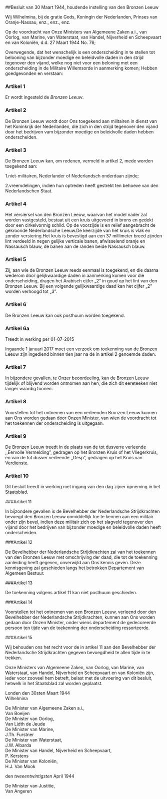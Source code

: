 <meta http-equiv='Content-Type' content='text/html; charset=utf-8' />

##Besluit van 30 Maart 1944, houdende instelling van den Bronzen Leeuw

Wij Wilhelmina, bij de gratie Gods, Koningin der Nederlanden, Prinses van Oranje-Nassau, enz., enz., enz. 

Op de voordracht van Onze Ministers van Algemeene Zaken a.i., van Oorlog, van Marine, van Waterstaat, van Handel, Nijverheid en Scheepvaart en van Koloniën, d.d. 27 Maart 1944 No. 76;

Overwegende, dat het wenschelijk is een onderscheiding in te stellen tot belooning van bijzonder moedige en beleidvolle daden in den strijd tegenover den vijand, welke nog niet voor een beloning met een onderscheiding in de Militaire Willemsorde in aanmerking komen;
Hebben goedgevonden en verstaan:    

### Artikel  1  

Er wordt ingesteld de *Bronzen Leeuw*. 

### Artikel  2  

De Bronzen Leeuw wordt door Ons toegekend aan militairen in dienst van het Koninkrijk der Nederlanden, die zich in den strijd tegenover den vijand door het bedrijven vam bijzonder moedige en beleidvolle daden hebben onderscheiden. 

### Artikel  3  

De Bronzen Leeuw kan, om redenen, vermeld in artikel 2, mede worden toegekend aan:

1.niet-militairen, Nederlander of Nederlandsch onderdaan zijnde;

2.vreemdelingen, indien hun optreden heeft gestrekt ten behoeve van den Nederlandschen Staat. 

### Artikel  4  

Het versiersel van den Bronzen Leeuw, waarvan het model nader zal worden vastgesteld, bestaat uit een kruis uitgevoerd in brons en gedekt door een cirkelvormig schild. Op de voorzijde is en relief aangebracht de gekroonde Nederlandsche Leeuw.De keerzijde van het kruis is vlak en zonder versiering.Het kruis is bevestigd aan een 37 millimeter breed zijnden lint verdeeld in negen gelijke verticale banen, afwisselend oranje en Nassausch blauw, de banen aan de randen beide Nassausch blauw. 

### Artikel  5  

Zij, aan wie de Bronzen Leeuw reeds eenmaal is toegekend, en die daarna wederom door gelijkwaardige daden in aanmerking komen voor die onderscheiding, dragen het Arabisch cijfer „2” in goud op het lint van den Bronzen Leeuw. Bij een volgende gelijkwaardige daad kan het cijfer „2” worden verhoogd tot „3”. 

### Artikel  6  

De Bronzen Leeuw kan ook posthuum worden toegekend. 

### Artikel  6a  
Treedt in werking per 01-07-2015 

Ingaande 1 januari 2017 moet een verzoek om toekenning van de Bronzen Leeuw zijn ingediend binnen tien jaar na de in artikel 2 genoemde daden. 

### Artikel  7  

In bijzondere gevallen, te Onzer beoordeeling, kan de Bronzen Leeuw tijdelijk of blijvend worden ontnomen aan hen, die zich dit eereteeken niet langer waardig toonen. 

### Artikel  8  

Voorstellen tot het ontnemen van een verleenden Bronzen Leeuw kunnen aan Ons worden gedaan door Onzen Minister, van wien de voordracht tot het toekennen der onderscheiding is uitgegaan. 

### Artikel  9  

De Bronzen Leeuw treedt in de plaats van de tot dusverre verleende ,,Eervolle Vermelding”, gedragen op het Bronzen Kruis of het Vliegerkruis, en van de tot dusver verleende ,,Gesp”, gedragen op het Kruis van Verdienste. 

### Artikel  10  

Dit besluit treedt in werking met ingang van den dag zijner opneming in bet Staatsblad. 

###Artikel 11 

In bijzondere gevallen is de Bevelhebber der Nederlandsche Strijdkrachten bevoegd den Bronzen Leeuw onmiddellijk toe te kennen aan een militair onder zijn bevel, indien deze militair zich op het slagveld tegenover den vijand door het bedrijven van bijzonder moedige en beleidvolle daden heeft onderscheiden.

###Artikel 12 

De Bevelhebber der Nederlandsche Strijdkrachten zal van het toekennen van den Bronzen Leeuw met omschrijving der daad, die tot de toekenning aanleiding heeft gegeven, onverwijld aan Ons kennis geven. Deze kennisgeving zal geschieden langs het betrokken Departement van Algemeen Bestuur.

###Artikel 13 

De toekenning volgens artikel 11 kan niet posthuum geschieden.

###Artikel 14 

Voorstellen tot het ontnemen van een Bronzen Leeuw, verleend door den Bevelhebber der Nederlandsche Strijdkrachten, kunnen aan Ons worden gedaan door Onzen Minister, onder wiens departement de gedecoreerde persoon ten tijde van de toekenning der onderscheiding ressorteerde.

###Artikel 15 

Wij behouden ons het recht voor de in artikel 11 aan den Bevelhebber der Nederlandsche Strijdkrachten gegeven bevoegdheid te allen tijde in te trekken.

Onze Ministers van Algemeene Zaken, van Oorlog, van Marine, van Waterstaat, van Handel, Nijverheid en Scheepvaart en van Koloniën zijn, ieder voor zooveel hem betreft, belast met de uitvoering van dit besluit, hetwelk in het Staatsblad zal worden geplaatst.   

Londen 
den 30sten Maart 1944  
Wilhelmina  

De Minister van Algemeene Zaken a.i.,  
Van Boeijen  
De Minister van Oorlog,  
Van Lidth de Jeude  
De Minister van Marine,  
J.Th. Furstner  
De Minister van Waterstaat,  
J.W. Albarda  
De Minister van Handel, Nijverheid en Scheepvaart,  
P. Kerstens  
De Minister van Koloniën,  
H.J. Van Mook   

den *tweeentwintigsten* April 1944 

De Minister van Justitie,  
Van Angeren    
